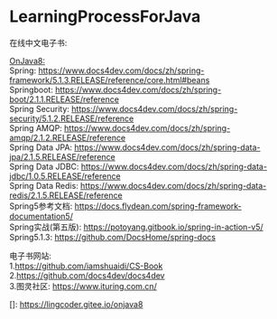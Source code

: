 # LearningProcessForJava  

在线中文电子书:      

[OnJava8:](https://lingcoder.gitee.io/onjava8)    
Spring: https://www.docs4dev.com/docs/zh/spring-framework/5.1.3.RELEASE/reference/core.html#beans  
Springboot: https://www.docs4dev.com/docs/zh/spring-boot/2.1.1.RELEASE/reference  
Spring Security: https://www.docs4dev.com/docs/zh/spring-security/5.1.2.RELEASE/reference  
Spring AMQP: https://www.docs4dev.com/docs/zh/spring-amqp/2.1.2.RELEASE/reference  
Spring Data JPA: https://www.docs4dev.com/docs/zh/spring-data-jpa/2.1.5.RELEASE/reference  
Spring Data JDBC: https://www.docs4dev.com/docs/zh/spring-data-jdbc/1.0.5.RELEASE/reference  
Spring Data Redis: https://www.docs4dev.com/docs/zh/spring-data-redis/2.1.5.RELEASE/reference  
Spring5参考文档: https://docs.flydean.com/spring-framework-documentation5/  
Spring实战(第五版): https://potoyang.gitbook.io/spring-in-action-v5/  
Spring5.1.3: https://github.com/DocsHome/spring-docs  

电子书网站:  
    1.https://github.com/iamshuaidi/CS-Book    
    2.https://github.com/docs4dev/docs4dev    
    3.图灵社区: https://www.ituring.com.cn/  


[]: https://lingcoder.gitee.io/onjava8